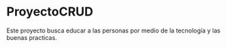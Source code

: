 # ProyectoCRUD

Este proyecto busca educar a las personas por medio de la tecnología y las buenas practicas.
